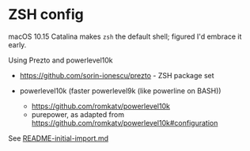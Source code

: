 ZSH config
==========

macOS 10.15 Catalina makes `zsh` the default shell; figured I'd embrace it early.

Using Prezto and powerlevel10k

-	https://github.com/sorin-ionescu/prezto - ZSH package set
-	powerlevel10k (faster powerlevel9k (like powerline on BASH))

	-	https://github.com/romkatv/powerlevel10k
	-	purepower, as adapted from https://github.com/romkatv/powerlevel10k#configuration

See [README-initial-import.md](README-initial-import.md)
